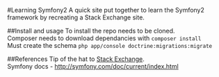#Learning Symfony2
A quick site put together to learn the Symfony2 framework by recreating a Stack Exchange site.  

##Install and usage
To install the repo needs to be cloned.  
Composer needs to download dependancies with `composer install`  
Must create the schema `php app/console doctrine:migrations:migrate`

##References
Tip of the hat to [Stack Exchange](http://stackexchange.com/).  
Symfony docs - http://symfony.com/doc/current/index.html
